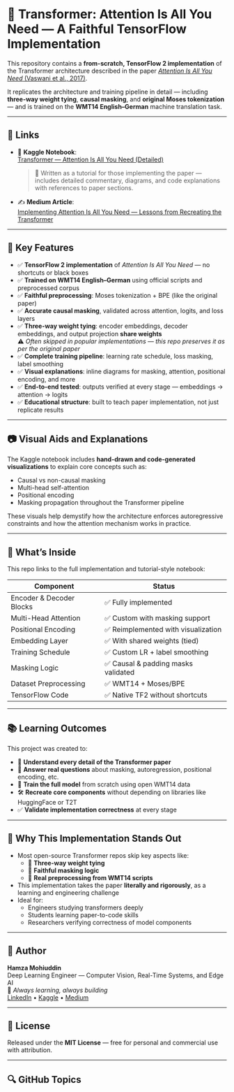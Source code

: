# 🧠 Transformer: Attention Is All You Need — A Faithful TensorFlow Implementation

This repository contains a **from-scratch, TensorFlow 2 implementation** of the Transformer architecture described in the paper [*Attention Is All You Need* (Vaswani et al., 2017)](https://arxiv.org/abs/1706.03762).  
  
It replicates the architecture and training pipeline in detail — including **three-way weight tying**, **causal masking**, and **original Moses tokenization** — and is trained on the **WMT14 English–German** machine translation task.

---

## 📌 Links

- 📘 **Kaggle Notebook**:  
  [Transformer — Attention Is All You Need (Detailed)](https://www.kaggle.com/code/hamzamohiuddin/transformer-attention-is-all-you-need-detailed)  
  > 📌 Written as a tutorial for those implementing the paper — includes detailed commentary, diagrams, and code explanations with references to paper sections.

- ✍️ **Medium Article**:  
  [Implementing Attention Is All You Need — Lessons from Recreating the Transformer](https://medium.com/p/bada14b0023a)

---

## 🚀 Key Features

- ✅ **TensorFlow 2 implementation** of *Attention Is All You Need* — no shortcuts or black boxes  
- ✅ **Trained on WMT14 English–German** using official scripts and preprocessed corpus  
- ✅ **Faithful preprocessing**: Moses tokenization + BPE (like the original paper)  
- ✅ **Accurate causal masking**, validated across attention, logits, and loss layers  
- ✅ **Three-way weight tying**: encoder embeddings, decoder embeddings, and output projection **share weights**  
  ⚠️ *Often skipped in popular implementations — this repo preserves it as per the original paper*  
- ✅ **Complete training pipeline**: learning rate schedule, loss masking, label smoothing  
- ✅ **Visual explanations**: inline diagrams for masking, attention, positional encoding, and more  
- ✅ **End-to-end tested**: outputs verified at every stage — embeddings → attention → logits  
- ✅ **Educational structure**: built to teach paper implementation, not just replicate results

---

## 📷 Visual Aids and Explanations

The Kaggle notebook includes **hand-drawn and code-generated visualizations** to explain core concepts such as:

- Causal vs non-causal masking
- Multi-head self-attention
- Positional encoding
- Masking propagation throughout the Transformer pipeline

These visuals help demystify how the architecture enforces autoregressive constraints and how the attention mechanism works in practice.

---

## 📄 What’s Inside

This repo links to the full implementation and tutorial-style notebook:

| Component | Status |
|----------|--------|
| Encoder & Decoder Blocks | ✅ Fully implemented |
| Multi-Head Attention | ✅ Custom with masking support |
| Positional Encoding | ✅ Reimplemented with visualization |
| Embedding Layer | ✅ With shared weights (tied) |
| Training Schedule | ✅ Custom LR + label smoothing |
| Masking Logic | ✅ Causal & padding masks validated |
| Dataset Preprocessing | ✅ WMT14 + Moses/BPE |
| TensorFlow Code | ✅ Native TF2 without shortcuts |

---

## 📚 Learning Outcomes

This project was created to:
- 🧠 **Understand every detail of the Transformer paper**
- 🧪 **Answer real questions** about masking, autoregression, positional encoding, etc.
- 🎯 **Train the full model** from scratch using open WMT14 data
- 🛠️ **Recreate core components** without depending on libraries like HuggingFace or T2T
- ✅ **Validate implementation correctness** at every stage

---

## 🧪 Why This Implementation Stands Out

- Most open-source Transformer repos skip key aspects like:
  - 🔁 **Three-way weight tying**
  - 🧱 **Faithful masking logic**
  - 🧹 **Real preprocessing from WMT14 scripts**
- This implementation takes the paper **literally and rigorously**, as a learning and engineering challenge
- Ideal for:
  - Engineers studying transformers deeply
  - Students learning paper-to-code skills
  - Researchers verifying correctness of model components

---

## 🧠 Author

**Hamza Mohiuddin**  
Deep Learning Engineer — Computer Vision, Real-Time Systems, and Edge AI  
📍 *Always learning, always building*  
[LinkedIn](https://www.linkedin.com/in/hamzamohiuddin) • [Kaggle](https://www.kaggle.com/hamzamohiuddin) • [Medium](https://medium.com/@hamzamohiuddin)

---

## 📜 License

Released under the **MIT License** — free for personal and commercial use with attribution.

---

## 🔍 GitHub Topics

